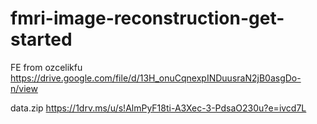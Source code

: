 # fmri-image-reconstruction-get-started

FE from ozcelikfu
https://drive.google.com/file/d/13H_onuCqnexpINDuusraN2jB0asgDo-n/view

data.zip
https://1drv.ms/u/s!AlmPyF18ti-A3Xec-3-PdsaO230u?e=ivcd7L

